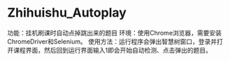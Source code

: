 # Zhihuishu_Autoplay
功能：挂机刷课时自动点掉跳出来的题目
环境：使用Chrome浏览器，需要安装ChromeDriver和Selenium。
使用方法：运行程序会弹出智慧树窗口，登录并打开课程界面，然后回到运行界面输入1即会开始自动检测、点击弹出的题目。
